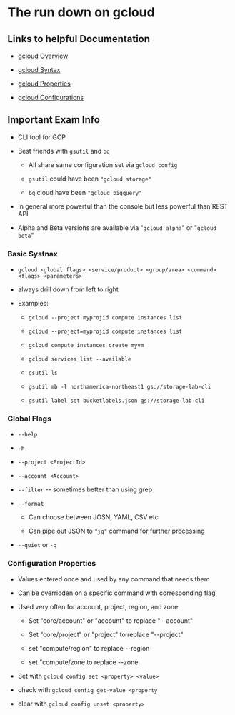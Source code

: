 # The run down on gcloud


## Links to helpful Documentation

* [gcloud Overview](https://cloud.google.com/sdk/gcloud/)

* [gcloud Syntax](https://cloud.google.com/sdk/gcloud/reference/)

* [gcloud Properties](https://cloud.google.com/sdk/docs/properties)

* [gcloud Configurations](https://cloud.google.com/sdk/docs/configurations)

## Important Exam Info

* CLI tool for GCP

* Best friends with `gsutil` and `bq`

  * All share same configuration set via `gcloud config`

  * `gsutil` could have been `"gcloud storage"`

  * `bq` cloud have been `"gcloud bigquery"`

* In general more powerful than the console but less powerful than REST API

* Alpha and Beta versions are available via "`gcloud alpha`" or "`gcloud beta`"


### Basic Systnax

* `gcloud <global flags> <service/product> <group/area> <command> <flags> <parameters>`

* always drill down from left to right

* Examples: 

    * `gcloud --project myprojid compute instances list`

    * `gcloud --project=myprojid compute instances list`

    * `gcloud compute instances create myvm`

    * `gcloud services list --available`

    * `gsutil ls`

    * `gsutil mb -l northamerica-northeast1 gs://storage-lab-cli`

    * `gsutil label set bucketlabels.json gs://storage-lab-cli`

### Global Flags

* `--help`

* `-h`

* `--project <ProjectId>`

* `--account <Account>`

* `--filter` -- sometimes better than using grep 

* `--format`

  * Can choose between JOSN, YAML, CSV etc

  * Can pipe out JSON to `"jq"` command for further processing

* `--quiet` or `-q`


### Configuration Properties 

* Values entered once and used by any command that needs them

* Can be overridden on a specific command with corresponding flag

* Used very often for account, project, region, and zone

  * Set "core/account" or "account" to replace "--account"

  * Set "core/project" or "project" to replace "--project"

  * set "compute/region" to replace --region

  * set "compute/zone to replace --zone

* Set with `gcloud config set <property> <value>`

* check with `gcloud config get-value <property`

* clear with `gcloud config unset <property>`